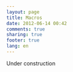 ```yaml
---
layout: page
title: Macros
date: 2012-06-14 00:42
comments: true
sharing: true
footer: true
lang: en
---
```


Under construction
